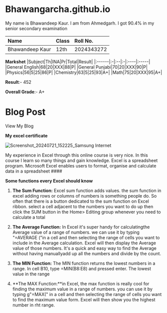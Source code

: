 # Bhawangarcha.github.io #

My name is Bhawandeep Kaur. I am from Ahmedgarh. I got 90.4% in my senior secondary examination 

|Name|Class|Roll No.|
|:---|:----|:-------|
|Bhawandeep Kaur|12th|2024343272|

**Markshet**
|Subject|Th|INA|Pr|Total|Result|
|:------|:-|:--|:-|:----|:-----|
|General English|68|20|XXX|88|P|
|General Punjabi|70|20|XXX|90|P|
|Physics|56|5|25|86|P|
|Chemistry|63|5|25|93|A+|
|Math|75|20|XXX|95|A+|

**Result**:- 452 

**Overall Grade**:- A+



# Blog Post #

View My Blog


**My excel certificate**

![Screenshot_20240721_152225_Samsung Internet](https://github.com/user-attachments/assets/ec529432-b5f7-42ad-9f94-5e77afe041f7)

My experience in Excel through this online course is very nice. In this course I learn so many things and gain knowledge. Excel is a spreadsheet program. Microsoft Excel enables users to format, organise and calculate data in a spreadsheet ####

**Some functions every Excel should know**

1. **The Sum Function:** Excel sum function adds values. the sum function in excel adding rows or columns of numbers is something people do. So often that there is a button dedicated to the sum  function on Excel ribbon. select a cell adjacent to the numbers you want to do up then click the SUM button in the Home> Editing  group whenever you need to calculate a total

2. **The Average Function:** In Excel it's super handy for calculatingthe Average value of a range of numbers. we can use it  by typing "=AVERAGE ("in a cell and then selecting the range of cells you want to include in the Average calculation.  Excel will then display the Average value of those numbers. It's a quick and easy way to find the Average without having manuallyadd up all the numbers and divide by the count.

3. **The MIN Function:** The MIN function returns the lowest numbers in a range. In cell B10, type =MIN(B8:E8) and pressed enter. The lowest value in the range

4. **The MAX Function:**in Excel, the max function is really cool for finding the maximum value in a range of numbers. you can use it by typing g"=MAX(" in a cell and then selecting the range of cells you want to find the maximum value form. Excel will then show you the highest number in rht range.
